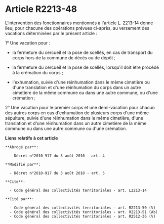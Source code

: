 # Article R2213-48

L'intervention des fonctionnaires mentionnés à l'article L. 2213-14 donne lieu, pour chacune des opérations prévues ci-après,
au versement des vacations déterminées par le présent article : 

1° Une vacation pour :

- la fermeture du cercueil et la pose de scellés, en cas de transport du corps hors de la commune de décès ou de dépôt ;

- la fermeture du cercueil et la pose de scellés, lorsqu'il doit être procédé à la crémation du corps ;

- l'exhumation, suivie d'une réinhumation dans le même cimetière ou d'une translation et d'une réinhumation du corps dans un
autre cimetière de la même commune ou dans une autre commune, ou d'une crémation ; 

2° Une vacation pour le premier corps et une demi-vacation pour chacun des autres corps en cas d'exhumation de plusieurs
corps d'une même sépulture, suivie d'une réinhumation dans le même cimetière, d'une translation et d'une réinhumation dans un
autre cimetière de la même commune ou dans une autre commune ou d'une crémation.

**Liens relatifs à cet article**

	**Abrogé par**:

	  - Décret n°2010-917 du 3 août 2010 - art. 4

	**Modifié par**:

	  - Décret n°2010-917 du 3 août 2010 - art. 5

	**Cite**:

	  - Code général des collectivités territoriales - art. L2213-14

	**Cité par**:

	  - Code général des collectivités territoriales - art. R2213-50 (V)
	  - Code général des collectivités territoriales - art. R2213-51 (Ab)
	  - Code général des collectivités territoriales - art. R2512-36 (V)
